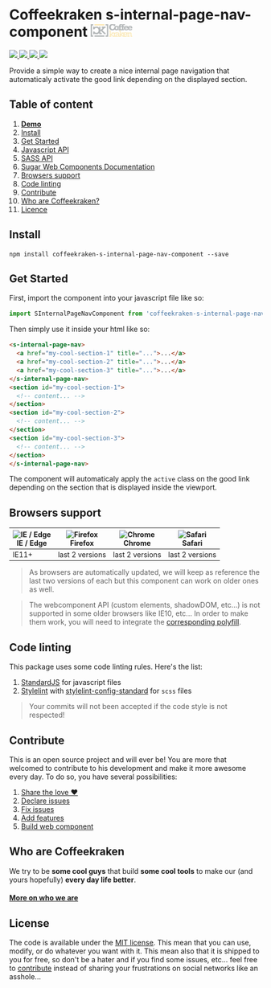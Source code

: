 # Coffeekraken s-internal-page-nav-component <img src=".resources/coffeekraken-logo.jpg" height="25px" />

<p>
	<!-- <a href="https://travis-ci.org/coffeekraken/s-internal-page-nav-component">
		<img src="https://img.shields.io/travis/coffeekraken/s-internal-page-nav-component.svg?style=flat-square" />
	</a> -->
	<a href="https://www.npmjs.com/package/coffeekraken-s-internal-page-nav-component">
		<img src="https://img.shields.io/npm/v/coffeekraken-s-internal-page-nav-component.svg?style=flat-square" />
	</a>
	<a href="https://github.com/coffeekraken/s-internal-page-nav-component/blob/master/LICENSE.txt">
		<img src="https://img.shields.io/npm/l/coffeekraken-s-internal-page-nav-component.svg?style=flat-square" />
	</a>
	<!-- <a href="https://github.com/coffeekraken/s-internal-page-nav-component">
		<img src="https://img.shields.io/npm/dt/coffeekraken-s-internal-page-nav-component.svg?style=flat-square" />
	</a>
	<a href="https://github.com/coffeekraken/s-internal-page-nav-component">
		<img src="https://img.shields.io/github/forks/coffeekraken/s-internal-page-nav-component.svg?style=social&label=Fork&style=flat-square" />
	</a>
	<a href="https://github.com/coffeekraken/s-internal-page-nav-component">
		<img src="https://img.shields.io/github/stars/coffeekraken/s-internal-page-nav-component.svg?style=social&label=Star&style=flat-square" />
	</a> -->
	<a href="https://twitter.com/coffeekrakenio">
		<img src="https://img.shields.io/twitter/url/http/coffeekrakenio.svg?style=social&style=flat-square" />
	</a>
	<a href="http://coffeekraken.io">
		<img src="https://img.shields.io/twitter/url/http/shields.io.svg?style=flat-square&label=coffeekraken.io&colorB=f2bc2b&style=flat-square" />
	</a>
</p>

Provide a simple way to create a nice internal page navigation that automaticaly activate the good link depending on the displayed section.

## Table of content

1. **[Demo](http://components.coffeekraken.io/app/s-internal-page-nav-component)**
2. [Install](#readme-install)
3. [Get Started](#readme-get-started)
4. [Javascript API](doc/js)
5. [SASS API](doc/sass)
6. [Sugar Web Components Documentation](https://github.com/coffeekraken/sugar/blob/master/doc/webcomponent.md)
7. [Browsers support](#readme-browsers-support)
8. [Code linting](#readme-code-linting)
9. [Contribute](#readme-contribute)
10. [Who are Coffeekraken?](#readme-who-are-coffeekraken)
11. [Licence](#readme-license)

<a name="readme-install"></a>
## Install

```
npm install coffeekraken-s-internal-page-nav-component --save
```

<a name="readme-get-started"></a>
## Get Started

First, import the component into your javascript file like so:

```js
import SInternalPageNavComponent from 'coffeekraken-s-internal-page-nav-component'
```

Then simply use it inside your html like so:

```html
<s-internal-page-nav>
  <a href="my-cool-section-1" title="...">...</a>
  <a href="my-cool-section-2" title="...">...</a>
  <a href="my-cool-section-3" title="...">...</a>
</s-internal-page-nav>
<section id="my-cool-section-1">
  <!-- content... -->
</section>
<section id="my-cool-section-2">
  <!-- content... -->
</section>
<section id="my-cool-section-3">
  <!-- content... -->
</section>
</s-internal-page-nav>
```

The component will automaticaly apply the `active` class on the good link depending on the section that is displayed inside the viewport.

<a id="readme-browsers-support"></a>
## Browsers support

| <img src="https://raw.githubusercontent.com/godban/browsers-support-badges/master/src/images/edge.png" alt="IE / Edge" width="16px" height="16px" /></br>IE / Edge | <img src="https://raw.githubusercontent.com/godban/browsers-support-badges/master/src/images/firefox.png" alt="Firefox" width="16px" height="16px" /></br>Firefox | <img src="https://raw.githubusercontent.com/godban/browsers-support-badges/master/src/images/chrome.png" alt="Chrome" width="16px" height="16px" /></br>Chrome | <img src="https://raw.githubusercontent.com/godban/browsers-support-badges/master/src/images/safari.png" alt="Safari" width="16px" height="16px" /></br>Safari |
| --------- | --------- | --------- | --------- |
| IE11+ | last 2 versions| last 2 versions| last 2 versions

> As browsers are automatically updated, we will keep as reference the last two versions of each but this component can work on older ones as well.

> The webcomponent API (custom elements, shadowDOM, etc...) is not supported in some older browsers like IE10, etc... In order to make them work, you will need to integrate the [corresponding polyfill](https://www.webcomponents.org/polyfills).

<a id="readme-code-linting"></a>
##  Code linting

This package uses some code linting rules. Here's the list:

1. [StandardJS](https://standardjs.com/) for javascript files
2. [Stylelint](https://github.com/stylelint/stylelint) with [stylelint-config-standard](https://github.com/stylelint/stylelint-config-standard) for `scss` files

> Your commits will not been accepted if the code style is not respected!

<a id="readme-contribute"></a>
## Contribute

This is an open source project and will ever be! You are more that welcomed to contribute to his development and make it more awesome every day.
To do so, you have several possibilities:

1. [Share the love ❤️](https://github.com/Coffeekraken/coffeekraken/blob/master/contribute.md#contribute-share-the-love)
2. [Declare issues](https://github.com/Coffeekraken/coffeekraken/blob/master/contribute.md#contribute-declare-issues)
3. [Fix issues](https://github.com/Coffeekraken/coffeekraken/blob/master/contribute.md#contribute-fix-issues)
4. [Add features](https://github.com/Coffeekraken/coffeekraken/blob/master/contribute.md#contribute-add-features)
5. [Build web component](https://github.com/Coffeekraken/coffeekraken/blob/master/contribute.md#contribute-build-web-component)

<a id="readme-who-are-coffeekraken"></a>
## Who are Coffeekraken

We try to be **some cool guys** that build **some cool tools** to make our (and yours hopefully) **every day life better**.  

#### [More on who we are](https://github.com/Coffeekraken/coffeekraken/blob/master/who-are-we.md)

<a id="readme-license"></a>
## License

The code is available under the [MIT license](LICENSE.txt). This mean that you can use, modify, or do whatever you want with it. This mean also that it is shipped to you for free, so don't be a hater and if you find some issues, etc... feel free to [contribute](https://github.com/Coffeekraken/coffeekraken/blob/master/contribute.md) instead of sharing your frustrations on social networks like an asshole...
